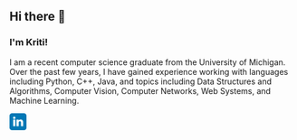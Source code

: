 ## Hi there 👋
### I'm Kriti!

I am a recent computer science graduate from the University of Michigan. Over the past few years, I have gained experience working with languages including Python, C++, Java, and topics including Data Structures and Algorithms, Computer Vision, Computer Networks, Web Systems, and Machine Learning.

<a href="https://www.linkedin.com/in/kriti-moogala-6380291b9/"><img src="images/linkedin.svg" alt="LinkedIn" width="30"/></a>


<!--
**kritimo/kritimo** is a ✨ _special_ ✨ repository because its `README.md` (this file) appears on your GitHub profile.

Here are some ideas to get you started:

- 🔭 I’m currently working on ...
- 🌱 I’m currently learning ...
- 👯 I’m looking to collaborate on ...
- 🤔 I’m looking for help with ...
- 💬 Ask me about ...
- 📫 How to reach me: ...
- 😄 Pronouns: ...
- ⚡ Fun fact: ...
-->
